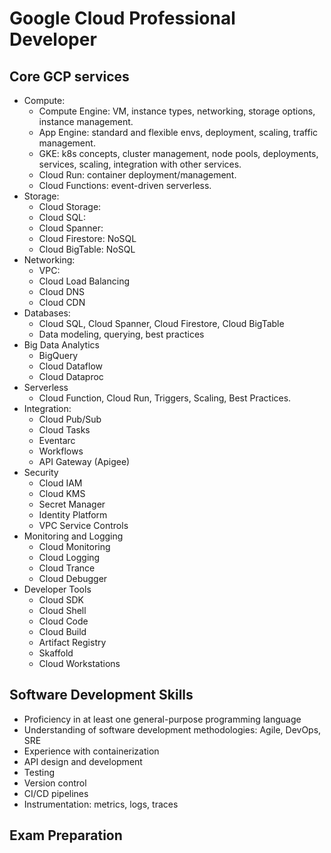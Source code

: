 # Google Cloud Professional Developer

## Core GCP services

- Compute:
  - Compute Engine: VM, instance types, networking, storage options, instance management.
  - App Engine: standard and flexible envs, deployment, scaling, traffic management.
  - GKE: k8s concepts, cluster management, node pools, deployments, services, scaling, integration with other services.
  - Cloud Run: container deployment/management.
  - Cloud Functions: event-driven serverless.
- Storage:
  - Cloud Storage: 
  - Cloud SQL:
  - Cloud Spanner:
  - Cloud Firestore: NoSQL
  - Cloud BigTable: NoSQL
- Networking:
  - VPC:
  - Cloud Load Balancing
  - Cloud DNS
  - Cloud CDN
- Databases:
  - Cloud SQL, Cloud Spanner, Cloud Firestore, Cloud BigTable
  - Data modeling, querying, best practices
- Big Data Analytics
  - BigQuery
  - Cloud Dataflow
  - Cloud Dataproc
- Serverless
  - Cloud Function, Cloud Run, Triggers, Scaling, Best Practices.
- Integration:
  - Cloud Pub/Sub
  - Cloud Tasks
  - Eventarc
  - Workflows
  - API Gateway (Apigee)
- Security
  - Cloud IAM
  - Cloud KMS
  - Secret Manager
  - Identity Platform
  - VPC Service Controls
- Monitoring and Logging
  - Cloud Monitoring
  - Cloud Logging
  - Cloud Trance
  - Cloud Debugger
- Developer Tools
  - Cloud SDK
  - Cloud Shell
  - Cloud Code
  - Cloud Build
  - Artifact Registry
  - Skaffold
  - Cloud Workstations
  
## Software Development Skills

- Proficiency in at least one general-purpose programming language
- Understanding of software development methodologies: Agile, DevOps, SRE
- Experience with containerization
- API design and development
- Testing
- Version control
- CI/CD pipelines
- Instrumentation: metrics, logs, traces

## Exam Preparation